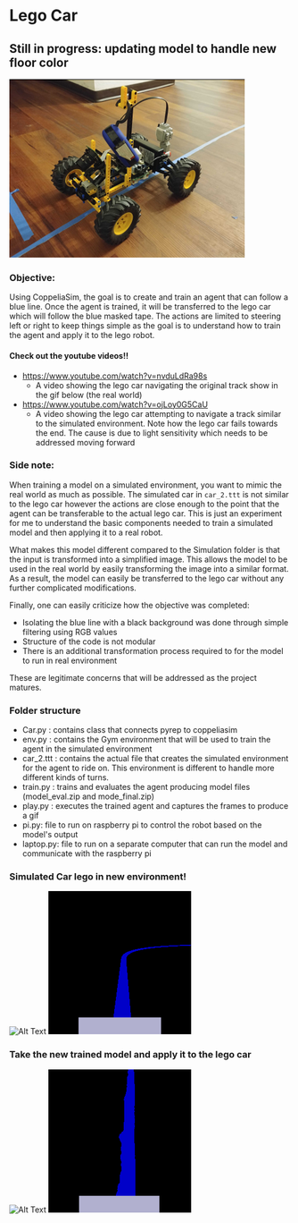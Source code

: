 
# Lego Car
## Still in progress: updating model to handle new floor color
![Alt Text](legoCar.png)


### Objective:
Using CoppeliaSim, the goal is to create and train an agent that can follow a blue line. Once the agent is trained, it will
be transferred to the lego car which will follow the blue masked tape. The actions are limited to steering left or right to keep things simple
as the goal is to understand how to train the agent and apply it to the lego robot.

#### Check out the youtube videos!!
- https://www.youtube.com/watch?v=nvduLdRa98s
  - A video showing the lego car navigating the original track show in the gif below (the real world)
- https://www.youtube.com/watch?v=ojLoy0G5CaU
  - A video showing the lego car attempting to navigate a track similar to the simulated environment. 
    Note how the lego car fails towards the end. The cause is due to light 
    sensitivity which needs to be addressed moving forward 

### Side note:

When training a model on a simulated environment, you want to mimic the real world as much as possible. The simulated car in `car_2.ttt`
is not similar to the lego car however the actions are close enough to the point that the agent can be transferable to the actual lego car.
This is just an experiment for me to understand the basic components needed to train a simulated model and then applying it to a real robot. 


What makes this model different compared to the Simulation folder is that the input is transformed into a simplified image.
This allows the model to be used in the real world by easily transforming the image into a similar format. As a result,
the model can easily be transferred to the lego car without any further complicated modifications.

Finally, one can easily criticize how the objective was completed:
  - Isolating the blue line with a black background was done through simple filtering using 
RGB values
  - Structure of the code is not modular
  - There is an additional transformation process required to for the model to run in real environment

These are legitimate concerns that will be addressed as the project matures.



### Folder structure

- Car.py : contains class that connects pyrep to coppeliasim
- env.py : contains the Gym environment that will be used to train the agent in the simulated environment
- car_2.ttt : contains the actual file that creates the simulated environment for the agent to ride on. 
  This environment is different to handle more different kinds of turns.
- train.py : trains and evaluates the agent producing model files (model_eval.zip and mode_final.zip)
- play.py : executes the trained agent and captures the frames to produce a gif
- pi.py: file to run on raspberry pi to control the robot based on the model's output
- laptop.py: file to run on a separate computer that can run the model and communicate with the raspberry pi


### Simulated Car lego in new environment!
![Alt Text](simulation_raw.gif)
![Alt Text](simulation_transformed.gif)




### Take the new trained model and apply it to the lego car
![Alt Text](Lego_raw.gif)
![Alt Text](Lego_transformed.gif)